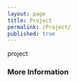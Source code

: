 ```yaml
---
layout: page
title: Project
permalink: /Project/
published: true
---
```


project

### More Information
